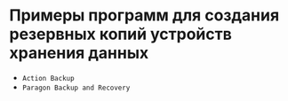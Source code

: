 # Примеры программ для создания резервных копий устройств хранения данных

- `Action Backup`
- `Paragon Backup and Recovery`
